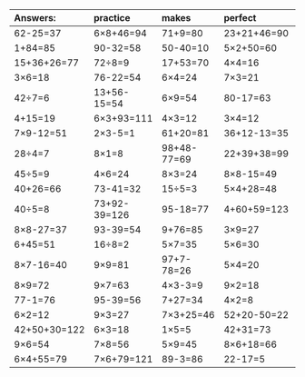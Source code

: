 | Answers: | practice | makes | perfect | ! |
| :--- | :--- | :--- | :--- | :--- |
| 62-25=37 | 6×8+46=94 | 71+9=80 | 23+21+46=90 | 85+39-8=116 | 
| 1+84=85 | 90-32=58 | 50-40=10 | 5×2+50=60 | 4+54=58 | 
| 15+36+26=77 | 72÷8=9 | 17+53=70 | 4×4=16 | 63÷9=7 | 
| 3×6=18 | 76-22=54 | 6×4=24 | 7×3=21 | 5×2=10 | 
| 42÷7=6 | 13+56-15=54 | 6×9=54 | 80-17=63 | 8×6-3=45 | 
| 4+15=19 | 6×3+93=111 | 4×3=12 | 3×4=12 | 7×2=14 | 
| 7×9-12=51 | 2×3-5=1 | 61+20=81 | 36+12-13=35 | 82-30=52 | 
| 28÷4=7 | 8×1=8 | 98+48-77=69 | 22+39+38=99 | 66-5=61 | 
| 45÷5=9 | 4×6=24 | 8×3=24 | 8×8-15=49 | 23+74=97 | 
| 40+26=66 | 73-41=32 | 15÷5=3 | 5×4+28=48 | 58+16=74 | 
| 40÷5=8 | 73+92-39=126 | 95-18=77 | 4+60+59=123 | 29+26+23=78 | 
| 8×8-27=37 | 93-39=54 | 9+76=85 | 3×9=27 | 6×7=42 | 
| 6+45=51 | 16÷8=2 | 5×7=35 | 5×6=30 | 4×5=20 | 
| 8×7-16=40 | 9×9=81 | 97+7-78=26 | 5×4=20 | 60+36-24=72 | 
| 8×9=72 | 9×7=63 | 4×3-3=9 | 9×2=18 | 4×5-14=6 | 
| 77-1=76 | 95-39=56 | 7+27=34 | 4×2=8 | 49-12=37 | 
| 6×2=12 | 9×3=27 | 7×3+25=46 | 52+20-50=22 | 7×8-22=34 | 
| 42+50+30=122 | 6×3=18 | 1×5=5 | 42+31=73 | 99-15=84 | 
| 9×6=54 | 7×8=56 | 5×9=45 | 8×6+18=66 | 9×2-16=2 | 
| 6×4+55=79 | 7×6+79=121 | 89-3=86 | 22-17=5 | 34+2+25=61 | 
